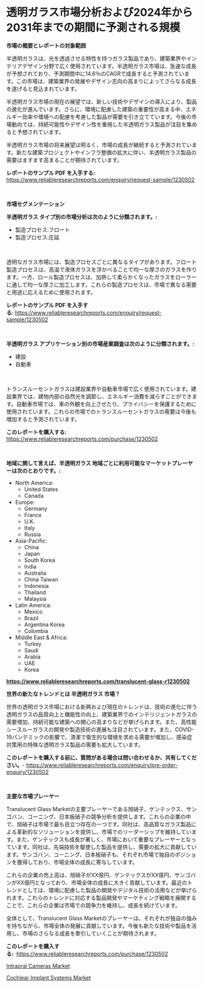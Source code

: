 <p><h1>透明ガラス市場分析および2024年から2031年までの期間に予測される規模</h1></p><p><strong>市場の概要とレポートの対象範囲</strong></p>
<p><p>半透明ガラスは、光を透過させる特性を持つガラス製品であり、建築業界やインテリアデザイン分野で広く使用されています。半透明ガラス市場は、急速な成長が予想されており、予測期間中に14.6％のCAGRで成長すると予測されています。この市場は、建築業界の発展やデザイン志向の高まりによってさらなる成長を遂げると見込まれています。</p><p>半透明ガラス市場の現在の展望では、新しい技術やデザインの導入により、製品の進化が進んでいます。さらに、環境に配慮した建築の重要性が高まる中、エネルギー効率や環境への配慮を考慮した製品が需要を引き立てています。今後の市場動向では、持続可能性やデザイン性を重視した半透明ガラス製品が注目を集めると予想されています。</p><p>半透明ガラス市場の将来展望は明るく、市場の成長が継続すると予測されています。新たな建築プロジェクトやインフラ整備の拡大に伴い、半透明ガラス製品の需要はますます高まることが期待されています。</p></p>
<p><strong>レポートのサンプル PDF を入手する:</strong> <a href="https://www.reliableresearchreports.com/enquiry/request-sample/1230502">https://www.reliableresearchreports.com/enquiry/request-sample/1230502</a></p>
<p>&nbsp;</p>
<p><strong>市場セグメンテーション</strong></p>
<p><strong>半透明ガラス タイプ別の市場分析は次のように分類されます。:</strong></p>
<p><ul><li>製造プロセス:フロート</li><li>製造プロセス:圧延</li></ul></p>
<p>&nbsp;</p>
<p><p>透明なガラス市場には、製造プロセスごとに異なるタイプがあります。フロート製造プロセスは、高温で液体ガラスを浮かべることで均一な厚さのガラスを作ります。一方、ロール製造プロセスは、加熱して柔らかくなったガラスをローラーに通して均一な厚さに加工します。これらの製造プロセスは、市場で異なる需要と用途に応えるために使用されます。</p></p>
<p><strong>レポートのサンプル PDF を入手する:</strong>&nbsp;<a href="https://www.reliableresearchreports.com/enquiry/request-sample/1230502">https://www.reliableresearchreports.com/enquiry/request-sample/1230502</a></p>
<p>&nbsp;</p>
<p><strong> 半透明ガラス アプリケーション別の市場産業調査は次のように分類されます。:</strong></p>
<p><ul><li>建設</li><li>自動車</li></ul></p>
<p>&nbsp;</p>
<p><p>トランスルーセントガラスは建設業界や自動車市場で広く使用されています。建設業界では、建物内部の自然光を調節し、エネルギー消費を減らすことができます。自動車市場では、車の外観を向上させたり、プライバシーを保護するために使用されています。これらの市場でのトランスルーセントガラスの需要は今後も増加すると予測されています。</p></p>
<p><strong>このレポートを購入する:</strong>&nbsp; <a href="https://www.reliableresearchreports.com/purchase/1230502">https://www.reliableresearchreports.com/purchase/1230502</a></p>
<p>&nbsp;</p>
<p><strong>地域に関して言えば、半透明ガラス 地域ごとに利用可能なマーケットプレーヤーは次のとおりです。:</strong></p>
<p><ul>
    <li>
        North America:
        <ul>
            <li>United States</li>
            <li>Canada</li>
        </ul>
    </li>
    <li>
        Europe:
        <ul>
            <li>Germany</li>
            <li>France</li>
            <li>U.K.</li>
            <li>Italy</li>
            <li>Russia</li>
        </ul>
    </li>
    <li>
        Asia-Pacific:
        <ul>
            <li>China</li>
            <li>Japan</li>
            <li>South Korea</li>
            <li>India</li>
            <li>Australia</li>
            <li>China Taiwan</li>
            <li>Indonesia</li>
            <li>Thailand</li>
            <li>Malaysia</li>
        </ul>
    </li>
    <li>
        Latin America:
        <ul>
            <li>Mexico</li>
            <li>Brazil</li>
            <li>Argentina Korea</li>
            <li>Colombia</li>
        </ul>
    </li>
    <li>
        Middle East & Africa:
        <ul>
            <li>Turkey</li>
            <li>Saudi</li>
            <li>Arabia</li>
            <li>UAE</li>
            <li>Korea</li>
        </ul>
    </li>
    </ul></p>
<p><strong><a href="https://www.reliableresearchreports.com/translucent-glass-r1230502">https://www.reliableresearchreports.com/translucent-glass-r1230502</a></strong>&nbsp;</p>
<p><strong>世界の新たなトレンドとは 半透明ガラス 市場？</strong></p>
<p><p>世界の透明ガラス市場における新興および現在のトレンドは、技術の進化に伴う透明ガラスの品質向上と機能性の向上、建築業界でのインテリジェントガラスの需要増加、持続可能な建築への関心の高まりなどが挙げられます。また、高性能シースルーガラスの開発や製造技術の進展も注目されています。また、COVID-19パンデミックの影響で、清潔で衛生的な環境を求める需要が増加し、感染症対策用の特殊な透明ガラス製品の需要も拡大しています。</p></p>
<p><strong>このレポートを購入する前に、質問がある場合は問い合わせるか、共有してください。</strong>- <a href="https://www.reliableresearchreports.com/enquiry/pre-order-enquiry/1230502">https://www.reliableresearchreports.com/enquiry/pre-order-enquiry/1230502</a></p>
<p>&nbsp;</p>
<p><strong>主要な市場プレーヤー</strong></p>
<p><p>Translucent Glass Marketの主要プレーヤーである旭硝子、ゲンテックス、サンゴバン、コーニング、日本板硝子の競争分析を提供します。これらの企業の中で、旭硝子は市場で最も目立つ存在の一つです。同社は、高品質なガラス製品による革新的なソリューションを提供し、市場でのリーダーシップを維持しています。また、ゲンテックスも成長が著しく、市場において重要なプレーヤーとなっています。同社は、先端技術を駆使した製品を提供し、需要の拡大に貢献しています。サンゴバン、コーニング、日本板硝子も、それぞれ市場で独自のポジションを獲得しており、市場全体の成長に寄与しています。</p><p>これらの企業の売上高は、旭硝子がXX億円、ゲンテックスがXX億円、サンゴバンがXX億円となっており、市場全体の成長に大きく貢献しています。最近のトレンドとしては、環境に配慮した製品の開発やデジタル技術の活用などが挙げられます。これらのトレンドに対応する製品開発やマーケティング戦略を展開することで、これらの企業は市場での競争力を維持し、成長を続けています。</p><p>全体として、Translucent Glass Marketのプレーヤーは、それぞれが独自の強みを持ちながら、市場全体の発展に貢献しています。今後も新たな技術や製品を活用し、市場のさらなる成長を牽引していくことが期待されます。</p></p>
<p><strong>このレポートを購入する:</strong>&nbsp;&nbsp;<a href="https://www.reliableresearchreports.com/purchase/1230502">https://www.reliableresearchreports.com/purchase/1230502</a></p>
<p><p><a href="https://mire-aunt-385.notion.site/Intraoral-Cameras-Market-Analysis-Its-CAGR-Market-Segmentation-and-Global-Industry-Overview-599672f3af254142807807069fc0dfdf">Intraoral Cameras Market</a></p><p><a href="https://invited-way-688.notion.site/Analyzing-Cochlear-Implant-Systems-Market-Global-Industry-Perspective-and-Forecast-2024-to-2031-7861970ad3214ed69195d5269de14aa5">Cochlear Implant Systems Market</a></p></p>